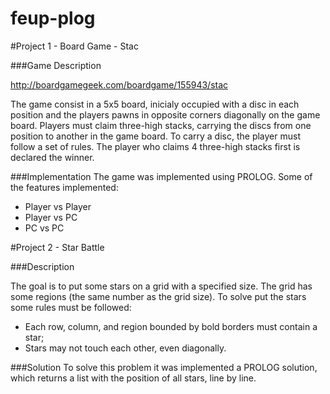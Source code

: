 feup-plog
=========


#Project 1 - Board Game - Stac

###Game Description

http://boardgamegeek.com/boardgame/155943/stac

The game consist in a 5x5 board, inicialy occupied with a disc in each position and the players pawns in opposite corners diagonally on the game board.
Players must claim three-high stacks, carrying the discs from one position to another in the game board. To carry a disc, the player must follow a set of rules.
The player who claims 4 three-high stacks first is declared the winner.

###Implementation
The game was implemented using PROLOG. Some of the features implemented:
* Player vs Player
* Player vs PC
* PC vs PC


#Project 2 - Star Battle

###Description

The goal is to put some stars on a grid with a specified size. The grid has some regions (the same number as the grid size).
To solve put the stars some rules must be followed:
* Each row, column, and region bounded by bold borders must contain a star;
* Stars may not touch each other, even diagonally.

###Solution
To solve this problem it was implemented a PROLOG solution, which returns a list with the position of all stars, line by line.
